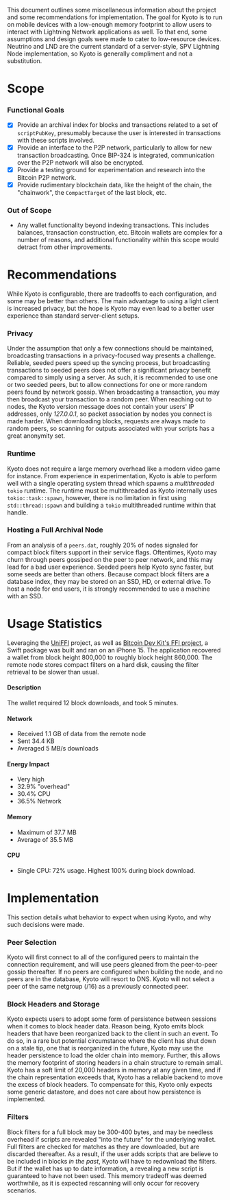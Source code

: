 This document outlines some miscellaneous information about the project and some recommendations for implementation. The goal for Kyoto is to run on mobile devices with a low-enough memory footprint to allow users to interact with Lightning Network applications as well. To that end, some assumptions and design goals were made to cater to low-resource devices. Neutrino and LND are the current standard of a server-style, SPV Lightning Node implementation, so Kyoto is generally compliment and not a substitution.

# Scope

### Functional Goals

- [x] Provide an archival index for blocks and transactions related to a set of `scriptPubKey`, presumably because the user is interested in transactions with these scripts involved.
- [x] Provide an interface to the P2P network, particularly to allow for new transaction broadcasting. Once BIP-324 is integrated, communication over the P2P network will also be encrypted.
- [x] Provide a testing ground for experimentation and research into the Bitcoin P2P network.
- [x] Provide rudimentary blockchain data, like the height of the chain, the "chainwork", the `CompactTarget` of the last block, etc.

### Out of Scope

- Any wallet functionality beyond indexing transactions. This includes balances, transaction construction, etc. Bitcoin wallets are complex for a number of reasons, and additional functionality within this scope would detract from other improvements.

# Recommendations

While Kyoto is configurable, there are tradeoffs to each configuration, and some may be better than others. The main advantage to using a light client is increased privacy, but the hope is Kyoto may even lead to a better user experience than standard server-client setups.

### Privacy

Under the assumption that only a few connections should be maintained, broadcasting transactions in a privacy-focused way presents a challenge. Reliable, seeded peers speed up the syncing process, but broadcasting transactions to seeded peers does not offer a significant privacy benefit compared to simply using a server. As such, it is recommended to use one or two seeded peers, but to allow connections for one or more random peers found by network gossip. When broadcasting a transaction, you may then broadcast your transaction to a random peer. When reaching out to nodes, the Kyoto version message does not contain your users' IP addresses, only _127.0.0.1_, so packet association by nodes you connect is made harder. When downloading blocks, requests are always made to random peers, so scanning for outputs associated with your scripts has a great anonymity set.

### Runtime

Kyoto does not require a large memory overhead like a modern video game for instance. From experience in experimentation, Kyoto is able to perform well with a single operating system thread which spawns a _multithreaded_ `tokio` runtime. The runtime must be multithreaded as Kyoto internally uses `tokio::task::spawn`, however, there is no limitation in first using `std::thread::spawn` and building a `tokio` multithreaded runtime within that handle.

### Hosting a Full Archival Node

From an analysis of a `peers.dat`, roughly 20% of nodes signaled for compact block filters support in their service flags. Oftentimes, Kyoto may churn through peers gossiped on the peer to peer network, and this may lead for a bad user experience. Seeded peers help Kyoto sync faster, but some seeds are better than others. Because compact block filters are a database index, they may be stored on an SSD, HD, or external drive. To host a node for end users, it is strongly recommended to use a machine with an SSD.

# Usage Statistics

Leveraging the [UniFFI](https://github.com/mozilla/uniffi-rs) project, as well as [Bitcoin Dev Kit's FFI project](https://github.com/bitcoindevkit/bdk-ffi), a Swift package was built and ran on an iPhone 15. The application recovered a wallet from block height 800,000 to roughly block height 860,000. The remote node stores compact filters on a hard disk, causing the filter retrieval to be slower than usual.

#### Description

The wallet required 12 block downloads, and took 5 minutes.

#### Network

- Received 1.1 GB of data from the remote node
- Sent 34.4 KB
- Averaged 5 MB/s downloads

#### Energy Impact

- Very high
- 32.9% "overhead"
- 30.4% CPU
- 36.5% Network

#### Memory

- Maximum of 37.7 MB
- Average of 35.5 MB

#### CPU

- Single CPU: 72% usage. Highest 100% during block download.

# Implementation

This section details what behavior to expect when using Kyoto, and why such decisions were made.

### Peer Selection

Kyoto will first connect to all of the configured peers to maintain the connection requirement, and will use peers gleaned from the peer-to-peer gossip thereafter. If no peers are configured when building the node, and no peers are in the database, Kyoto will resort to DNS. Kyoto will not select a peer of the same netgroup (/16) as a previously connected peer.

### Block Headers and Storage

Kyoto expects users to adopt some form of persistence between sessions when it comes to block header data. Reason being, Kyoto emits block headers that have been reorganized back to the client in such an event. To do so, in a rare but potential circumstance where the client has shut down on a stale tip, one that is reorganized in the future, Kyoto may use the header persistence to load the older chain into memory. Further, this allows the memory footprint of storing headers in a chain structure to remain small. Kyoto has a soft limit of 20,000 headers in memory at any given time, and if the chain representation exceeds that, Kyoto has a reliable backend to move the excess of block headers. To compensate for this, Kyoto only expects some generic datastore, and does not care about how persistence is implemented.

### Filters

Block filters for a full block may be 300-400 bytes, and may be needless overhead if scripts are revealed "into the future" for the underlying wallet. Full filters are checked for matches as they are downloaded, but are discarded thereafter. As a result, if the user adds scripts that are believe to be included in blocks _in the past_, Kyoto will have to redownload the filters. But if the wallet has up to date information, a revealing a new script is guaranteed to have not been used. This memory tradeoff was deemed worthwhile, as it is expected rescanning will only occur for recovery scenarios.
